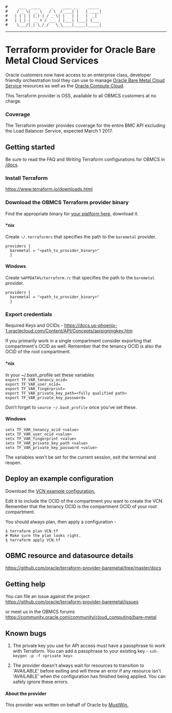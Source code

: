     #     ___  ____     _    ____ _     _____
    #    / _ \|  _ \   / \  / ___| |   | ____|
    #   | | | | |_) | / _ \| |   | |   |  _|  
    #   | |_| |  _ < / ___ | |___| |___| |___
    #    \___/|_| \_/_/   \_\____|_____|_____|
***
# Terraform provider for Oracle Bare Metal Cloud Services
Oracle customers now have access to an enterprise class, developer friendly orchestration tool they can use to manage [Oracle Bare Metal Cloud Service](https://cloud.oracle.com/en_US/bare-metal) resources as well as the [Oracle Compute Cloud](https://github.com/oracle/terraform-provider-compute).

This Terraform provider is OSS, available to all OBMCS customers at no charge.

### Coverage
The Terraform provider provides coverage for the entire BMC API excluding the Load Balancer Service, expected March 1 2017.  

## Getting started
Be sure to read the FAQ and Writing Terraform configurations for OBMCS in [/docs](https://github.com/oracle/terraform-provider-baremetal/docs).

### Install Terraform
https://www.terraform.io/downloads.html

### Download the OBMCS Terraform provider binary
Find the appropriate binary for [your platform here](https://github.com/oracle/terraform-provider-baremetal/releases), download it.

#### \*nix
Create `~/.terraformrc` that specifies the path to the `baremetal` provider.  
```
providers {
  baremetal = "<path_to_provider_binary>"
  }
```

#### Windows
Create `%APPDATA%/terraform.rc` that specifies the path to the `baremetal` provider.
```
providers {
  baremetal = "<path_to_provider_binary>"
  }
```
### Export credentials
Required Keys and OCIDs - https://docs.us-phoenix-1.oraclecloud.com/Content/API/Concepts/apisigningkey.htm  

If you primarily work in a single compartment consider exporting that compartment's OCID as well. Remember that the tenancy OCID is also the OCID of the root compartment.

#### \*nix
In your ~/.bash_profile set these variables  
`export TF_VAR_tenancy_ocid=`  
`export TF_VAR_user_ocid=`  
`export TF_VAR_fingerprint=`  
`export TF_VAR_private_key_path=<fully qualified path>`  
`export TF_VAR_private_key_password=`  

Don't forget to `source ~/.bash_profile` once you've set these.

#### Windows
`setx TF_VAR_tenancy_ocid <value>`  
`setx TF_VAR_user_ocid <value>`  
`setx TF_VAR_fingerprint <value>`  
`setx TF_VAR_private_key_path <value>`  
`setx TF_VAR_private_key_password <value>`  

The variables won't be set for the current session, exit the terminal and reopen.

## Deploy an example configuration
Download the [VCN example configuration.](https://github.com/oracle/terraform-provider-baremetal/docs/examples/simple_vcn)  

Edit it to include the OCID of the compartment you want to create the VCN. Remember that the tenancy OCID is the compartment OCID of your root compartment.

You should always plan, then apply a configuration -  
```
$ terraform plan VCN.tf
# Make sure the plan looks right.
$ terraform apply VCN.tf
```
## OBMC resource and datasource details
https://github.com/oracle/terraform-provider-baremetal/tree/master/docs

## Getting help
You can file an issue against the project  
https://github.com/oracle/terraform-provider-baremetal/issues

or meet us in the OBMCS forums  
https://community.oracle.com/community/cloud_computing/bare-metal

## Known bugs
1. The private key you use for API access must have a passphrase to work with Terraform. You can add a passphrase to your existing key - `ssh-keygen -p -f <private key>`

2. The provider doesn't always wait for resources to transition to 'AVAILABLE' before exiting and will throw an error if any resource isn't 'AVAILABLE' when the configuration has finished being applied. You can safely ignore these errors.

#### About the provider
This provider was written on behalf of Oracle by [MustWin.](http://mustwin.com/)
